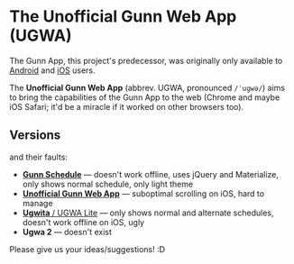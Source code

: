 # The Unofficial Gunn Web App (UGWA)
The Gunn App, this project's predecessor, was originally only available to [Android](https://github.com/RiceCakess/TheGunnApp) and [iOS](https://github.com/xaviloinaz/thegunnapp) users.

The **Unofficial Gunn Web App** (abbrev. UGWA, pronounced `/ˈuɡwə/`) aims to bring the capabilities of the Gunn App to the web (Chrome and maybe iOS Safari; it'd be a miracle if it worked on other browsers too).

## Versions
and their faults:
- [**Gunn Schedule**](https://orbiit.github.io/gunn-web-app/schedule/) — doesn't work offline, uses jQuery and Materialize, only shows normal schedule, only light theme
- [**Unofficial Gunn Web App**](https://orbiit.github.io/gunn-web-app/) — suboptimal scrolling on iOS, hard to manage
- [**Ugwita** / UGWA Lite](https://orbiit.github.io/gunn-web-app/lite/) — only shows normal and alternate schedules, doesn't work offline on iOS, ugly
- **Ugwa 2** — doesn't exist

Please give us your ideas/suggestions! :D
